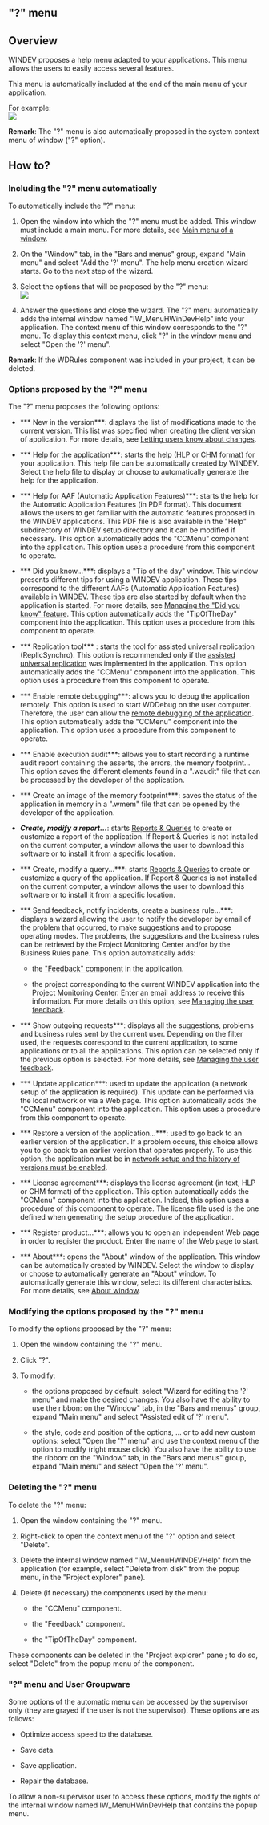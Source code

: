 


## "?" menu
			



<a name="NOTE1"></a>
<a name="NOTE1_1"></a>


## Overview
<a name="overview_ELTTEXTE000342"></a>
WINDEV proposes a help menu adapted to your applications. This menu allows the users to easily access several features.

This menu is automatically included at the end of the main menu of your application.

For example: <br>![](https://doc.pcsoft.fr/en-US/images/image.awp?langid=3&name=MenuUtilitaire.GIF&type=thumb)


**Remark**: The "?" menu is also automatically proposed in the system context menu of window ("?" option).

<a name="NOTE2"></a>
<a name="NOTE2_1"></a>


## How to?
<a name="how_ELTTEXTE000366"></a>


### Including the "?" menu automatically
<a name="including_the_menu_automatically_ELTPARAGRAPHE000025"></a>

To automatically include the "?" menu:

1. Open the window into which the "?" menu must be added.
	This window must include a main menu. For more details, see [Main menu of a window](../WDChamp/1010010.md).

2. On the "Window" tab, in the "Bars and menus" group, expand "Main menu" and select "Add the '?' menu". The help menu creation wizard starts.
	Go to the next step of the wizard.

3. Select the options that will be proposed by the "?" menu: <br>![](https://doc.pcsoft.fr/en-US/images/image.awp?langid=3&name=MenuUtilitaireAssistant.Gif&type=thumb)


4. Answer the questions and close the wizard.
	The "?" menu automatically adds the internal window named "IW_MenuHWinDevHelp" into your application. The context menu of this window corresponds to the "?" menu. To display this context menu, click "?" in the window menu and select "Open the '?' menu".




**Remark**: If the WDRules component was included in your project, it can be deleted.
<a name="NOTE2_2"></a>


### Options proposed by the "?" menu
<a name="options_proposed_the_menu_ELTPARAGRAPHE000061"></a>

The "?" menu proposes the following options:

- *** New in the version***: displays the list of modifications made to the current version. This list was specified when creating the client version of application. For more details, see [Letting users know about changes](../Editeurs/2028084.md).

- *** Help for the application***: starts the help (HLP or CHM format) for your application. This help file can be automatically created by WINDEV.
	Select the help file to display or choose to automatically generate the help for the application.

- *** Help for AAF (Automatic Application Features)***: starts the help for the Automatic Application Features (in PDF format). This document allows the users to get familiar with the automatic features proposed in the WINDEV applications. This PDF file is also available in the "Help" subdirectory of WINDEV setup directory and it can be modified if necessary.
	This option automatically adds the "CCMenu" component into the application. This option uses a procedure from this component to operate.

- *** Did you know...***: displays a "Tip of the day" window. 
	This window presents different tips for using a WINDEV application. These tips correspond to the different AAFs (Automatic Application Features) available in WINDEV. These tips are also started by default when the application is started.
	For more details, see [Managing the "Did you know" feature](../Editeurs/9500111.md). 
	This option automatically adds the "TipOfTheDay" component into the application. This option uses a procedure from this component to operate.

- *** Replication tool*** : starts the tool for assisted universal replication (ReplicSynchro). This option is recommended only if the [assisted universal replication](../WDLang4/9000045.md) was implemented in the application.
	This option automatically adds the "CCMenu" component into the application. This option uses a procedure from this component to operate.

- *** Enable remote debugging***: allows you to debug the application remotely. This option is used to start WDDebug on the user computer. Therefore, the user can allow the [remote debugging of the application](../Editeurs/2019021.md). This option automatically adds the "CCMenu" component into the application. This option uses a procedure from this component to operate.

- *** Enable execution audit***: allows you to start recording a runtime audit report containing the asserts, the errors, the memory footprint... This option saves the different elements found in a ".waudit" file that can be processed by the developer of the application.

- *** Create an image of the memory footprint***: saves the status of the application in memory in a ".wmem" file that can be opened by the developer of the application.

- ***Create, modify a report...***: starts [Reports & Queries](../Presentation/3088003.md) to create or customize a report of the application. If Report & Queries is not installed on the current computer, a window allows the user to download this software or to install it from a specific location.

- *** Create, modify a query...***: starts [Reports & Queries](../Presentation/3088003.md) to create or customize a query of the application. If Report & Queries is not installed on the current computer, a window allows the user to download this software or to install it from a specific location.

- *** Send feedback, notify incidents, create a business rule...***: displays a wizard allowing the user to notify the developer by email of the problem that occurred, to make suggestions and to propose operating modes. The problems, the suggestions and the business rules can be retrieved by the Project Monitoring Center and/or by the Business Rules pane.
	This option automatically adds:

	- the ["Feedback" component](../Editeurs/2014013.md) in the application. 

	- the project corresponding to the current WINDEV application into the Project Monitoring Center.
			Enter an email address to receive this information.
			For more details on this option, see [Managing the user feedback](../Editeurs/2014013.md).




- *** Show outgoing requests***: displays all the suggestions, problems and business rules sent by the current user. Depending on the filter used, the requests correspond to the current application, to some applications or to all the applications.
	This option can be selected only if the previous option is selected. For more details, see [Managing the user feedback](../Editeurs/2014013.md).

- *** Update application***: used to update the application (a network setup of the application is required). This update can be performed via the local network or via a Web page.
	This option automatically adds the "CCMenu" component into the application. This option uses a procedure from this component to operate.

- *** Restore a version of the application...***: used to go back to an earlier version of the application. If a problem occurs, this choice allows you to go back to an earlier version that operates properly. To use this option, the application must be in [network setup and the history of versions must be enabled](../Editeurs/9000111.md).

- *** License agreement***: displays the license agreement (in text, HLP or CHM format) of the application.
	This option automatically adds the "CCMenu" component into the application. Indeed, this option uses a procedure of this component to operate. The license file used is the one defined when generating the setup procedure of the application.

- *** Register product...***: allows you to open an independent Web page in order to register the product.
	Enter the name of the Web page to start.

- *** About***: opens the "About" window of the application. This window can be automatically created by WINDEV.
	Select the window to display or choose to automatically generate an "About" window. To automatically generate this window, select its different characteristics. For more details, see [About window](../Editeurs/9000088.md).



<a name="NOTE2_3"></a>


### Modifying the options proposed by the "?" menu
<a name="modifying_the_options_proposed_the_menu_ELTPARAGRAPHE000222"></a>

To modify the options proposed by the "?" menu:

1. Open the window containing the "?" menu.

2. Click "?".

3. To modify:

	- the options proposed by default: 
			select "Wizard for editing the '?' menu" and make the desired changes. 
			You also have the ability to use the ribbon: on the "Window" tab, in the "Bars and menus" group, expand "Main menu" and select "Assisted edit of '?' menu".

	- the style, code and position of the options, ... or to add new custom options: 
			select "Open the '?' menu" and use the context menu of the option to modify (right mouse click). 
			You also have the ability to use the ribbon: on the "Window" tab, in the "Bars and menus" group, expand "Main menu" and select "Open the '?' menu".






<a name="NOTE2_4"></a>


### Deleting the "?" menu
<a name="deleting_the_menu_ELTPARAGRAPHE000268"></a>

To delete the "?" menu:

1. Open the window containing the "?" menu.

2. Right-click to open the context menu of the "?" option and select "Delete".

3. Delete the internal window named "IW_MenuHWINDEVHelp" from the application (for example, select "Delete from disk" from the popup menu, in the "Project explorer" pane).

4. Delete (if necessary) the components used by the menu:

	- the "CCMenu" component.

	- the "Feedback" component.

	- the "TipOfTheDay" component.





These components can be deleted in the "Project explorer" pane ; to do so, select "Delete" from the popup menu of the component.
<a name="NOTE2_5"></a>


### "?" menu and User Groupware
<a name="menu_and_user_groupware_ELTPARAGRAPHE000286"></a>

Some options of the automatic menu can be accessed by the supervisor only (they are grayed if the user is not the supervisor). These options are as follows:

- Optimize access speed to the database.

- Save data.

- Save application.

- Repair the database.




To allow a non-supervisor user to access these options, modify the rights of the internal window named IW_MenuHWinDevHelp that contains the popup menu.


